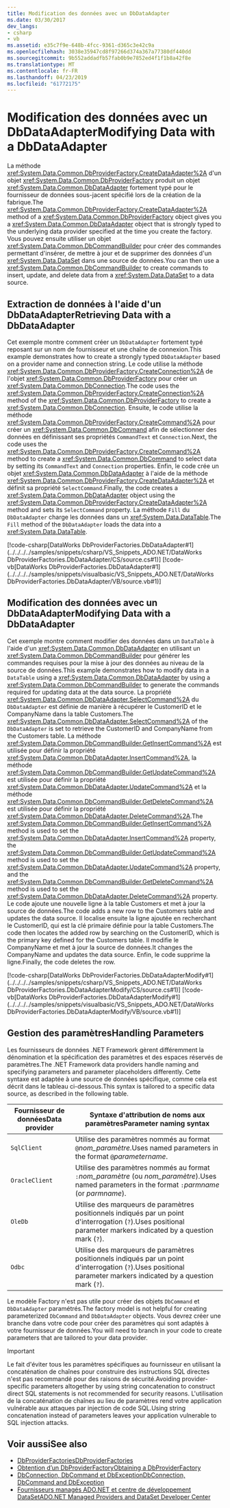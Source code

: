 ```yaml
---
title: Modification des données avec un DbDataAdapter
ms.date: 03/30/2017
dev_langs:
- csharp
- vb
ms.assetid: e35c7f9e-648b-4fcc-9361-d365c3e42c9a
ms.openlocfilehash: 3038e35947cd8f97266d374a367a77380df440dd
ms.sourcegitcommit: 9b552addadfb57fab0b9e7852ed4f1f1b8a42f8e
ms.translationtype: MT
ms.contentlocale: fr-FR
ms.lasthandoff: 04/23/2019
ms.locfileid: "61772175"
---
```

# <a name="modifying-data-with-a-dbdataadapter"></a><span data-ttu-id="5d979-102">Modification des données avec un DbDataAdapter</span><span class="sxs-lookup"><span data-stu-id="5d979-102">Modifying Data with a DbDataAdapter</span></span>
<span data-ttu-id="5d979-103">La méthode <xref:System.Data.Common.DbProviderFactory.CreateDataAdapter%2A> d'un objet <xref:System.Data.Common.DbProviderFactory> produit un objet <xref:System.Data.Common.DbDataAdapter> fortement typé pour le fournisseur de données sous-jacent spécifié lors de la création de la fabrique.</span><span class="sxs-lookup"><span data-stu-id="5d979-103">The <xref:System.Data.Common.DbProviderFactory.CreateDataAdapter%2A> method of a <xref:System.Data.Common.DbProviderFactory> object gives you a <xref:System.Data.Common.DbDataAdapter> object that is strongly typed to the underlying data provider specified at the time you create the factory.</span></span> <span data-ttu-id="5d979-104">Vous pouvez ensuite utiliser un objet <xref:System.Data.Common.DbCommandBuilder> pour créer des commandes permettant d'insérer, de mettre à jour et de supprimer des données d'un <xref:System.Data.DataSet> dans une source de données.</span><span class="sxs-lookup"><span data-stu-id="5d979-104">You can then use a <xref:System.Data.Common.DbCommandBuilder> to create commands to insert, update, and delete data from a <xref:System.Data.DataSet> to a data source.</span></span>  
  
## <a name="retrieving-data-with-a-dbdataadapter"></a><span data-ttu-id="5d979-105">Extraction de données à l'aide d'un DbDataAdapter</span><span class="sxs-lookup"><span data-stu-id="5d979-105">Retrieving Data with a DbDataAdapter</span></span>  
 <span data-ttu-id="5d979-106">Cet exemple montre comment créer un `DbDataAdapter` fortement typé reposant sur un nom de fournisseur et une chaîne de connexion.</span><span class="sxs-lookup"><span data-stu-id="5d979-106">This example demonstrates how to create a strongly typed `DbDataAdapter` based on a provider name and connection string.</span></span> <span data-ttu-id="5d979-107">Le code utilise la méthode <xref:System.Data.Common.DbProviderFactory.CreateConnection%2A> de l'objet <xref:System.Data.Common.DbProviderFactory> pour créer un <xref:System.Data.Common.DbConnection>.</span><span class="sxs-lookup"><span data-stu-id="5d979-107">The code uses the <xref:System.Data.Common.DbProviderFactory.CreateConnection%2A> method of the <xref:System.Data.Common.DbProviderFactory> to create a <xref:System.Data.Common.DbConnection>.</span></span> <span data-ttu-id="5d979-108">Ensuite, le code utilise la méthode <xref:System.Data.Common.DbProviderFactory.CreateCommand%2A> pour créer un <xref:System.Data.Common.DbCommand> afin de sélectionner des données en définissant ses propriétés `CommandText` et `Connection`.</span><span class="sxs-lookup"><span data-stu-id="5d979-108">Next, the code uses the <xref:System.Data.Common.DbProviderFactory.CreateCommand%2A> method to create a <xref:System.Data.Common.DbCommand> to select data by setting its `CommandText` and `Connection` properties.</span></span> <span data-ttu-id="5d979-109">Enfin, le code crée un objet <xref:System.Data.Common.DbDataAdapter> à l'aide de la méthode <xref:System.Data.Common.DbProviderFactory.CreateDataAdapter%2A> et définit sa propriété `SelectCommand`.</span><span class="sxs-lookup"><span data-stu-id="5d979-109">Finally, the code creates a <xref:System.Data.Common.DbDataAdapter> object using the <xref:System.Data.Common.DbProviderFactory.CreateDataAdapter%2A> method and sets its `SelectCommand` property.</span></span> <span data-ttu-id="5d979-110">La méthode `Fill` du `DbDataAdapter` charge les données dans un <xref:System.Data.DataTable>.</span><span class="sxs-lookup"><span data-stu-id="5d979-110">The `Fill` method of the `DbDataAdapter` loads the data into a <xref:System.Data.DataTable>.</span></span>  
  
 [!code-csharp[DataWorks DbProviderFactories.DbDataAdapter#1](../../../../samples/snippets/csharp/VS_Snippets_ADO.NET/DataWorks DbProviderFactories.DbDataAdapter/CS/source.cs#1)]
 [!code-vb[DataWorks DbProviderFactories.DbDataAdapter#1](../../../../samples/snippets/visualbasic/VS_Snippets_ADO.NET/DataWorks DbProviderFactories.DbDataAdapter/VB/source.vb#1)]  
  
## <a name="modifying-data-with-a-dbdataadapter"></a><span data-ttu-id="5d979-111">Modification des données avec un DbDataAdapter</span><span class="sxs-lookup"><span data-stu-id="5d979-111">Modifying Data with a DbDataAdapter</span></span>  
 <span data-ttu-id="5d979-112">Cet exemple montre comment modifier des données dans un `DataTable` à l'aide d'un <xref:System.Data.Common.DbDataAdapter> en utilisant un <xref:System.Data.Common.DbCommandBuilder> pour générer les commandes requises pour la mise à jour des données au niveau de la source de données.</span><span class="sxs-lookup"><span data-stu-id="5d979-112">This example demonstrates how to modify data in a `DataTable` using a <xref:System.Data.Common.DbDataAdapter> by using a <xref:System.Data.Common.DbCommandBuilder> to generate the commands required for updating data at the data source.</span></span> <span data-ttu-id="5d979-113">La propriété <xref:System.Data.Common.DbDataAdapter.SelectCommand%2A> du `DbDataAdapter` est définie de manière à récupérer le CustomerID et le CompanyName dans la table Customers.</span><span class="sxs-lookup"><span data-stu-id="5d979-113">The <xref:System.Data.Common.DbDataAdapter.SelectCommand%2A> of the `DbDataAdapter` is set to retrieve the CustomerID and CompanyName from the Customers table.</span></span> <span data-ttu-id="5d979-114">La méthode <xref:System.Data.Common.DbCommandBuilder.GetInsertCommand%2A> est utilisée pour définir la propriété <xref:System.Data.Common.DbDataAdapter.InsertCommand%2A>, la méthode <xref:System.Data.Common.DbCommandBuilder.GetUpdateCommand%2A> est utilisée pour définir la propriété <xref:System.Data.Common.DbDataAdapter.UpdateCommand%2A> et la méthode <xref:System.Data.Common.DbCommandBuilder.GetDeleteCommand%2A> est utilisée pour définir la propriété <xref:System.Data.Common.DbDataAdapter.DeleteCommand%2A>.</span><span class="sxs-lookup"><span data-stu-id="5d979-114">The <xref:System.Data.Common.DbCommandBuilder.GetInsertCommand%2A> method is used to set the <xref:System.Data.Common.DbDataAdapter.InsertCommand%2A> property, the <xref:System.Data.Common.DbCommandBuilder.GetUpdateCommand%2A> method is used to set the <xref:System.Data.Common.DbDataAdapter.UpdateCommand%2A> property, and the <xref:System.Data.Common.DbCommandBuilder.GetDeleteCommand%2A> method is used to set the <xref:System.Data.Common.DbDataAdapter.DeleteCommand%2A> property.</span></span> <span data-ttu-id="5d979-115">Le code ajoute une nouvelle ligne à la table Customers et met à jour la source de données.</span><span class="sxs-lookup"><span data-stu-id="5d979-115">The code adds a new row to the Customers table and updates the data source.</span></span> <span data-ttu-id="5d979-116">Il localise ensuite la ligne ajoutée en recherchant le CustomerID, qui est la clé primaire définie pour la table Customers.</span><span class="sxs-lookup"><span data-stu-id="5d979-116">The code then locates the added row by searching on the CustomerID, which is the primary key defined for the Customers table.</span></span> <span data-ttu-id="5d979-117">Il modifie le CompanyName et met à jour la source de données.</span><span class="sxs-lookup"><span data-stu-id="5d979-117">It changes the CompanyName and updates the data source.</span></span> <span data-ttu-id="5d979-118">Enfin, le code supprime la ligne.</span><span class="sxs-lookup"><span data-stu-id="5d979-118">Finally, the code deletes the row.</span></span>  
  
 [!code-csharp[DataWorks DbProviderFactories.DbDataAdapterModify#1](../../../../samples/snippets/csharp/VS_Snippets_ADO.NET/DataWorks DbProviderFactories.DbDataAdapterModify/CS/source.cs#1)]
 [!code-vb[DataWorks DbProviderFactories.DbDataAdapterModify#1](../../../../samples/snippets/visualbasic/VS_Snippets_ADO.NET/DataWorks DbProviderFactories.DbDataAdapterModify/VB/source.vb#1)]  
  
## <a name="handling-parameters"></a><span data-ttu-id="5d979-119">Gestion des paramètres</span><span class="sxs-lookup"><span data-stu-id="5d979-119">Handling Parameters</span></span>  
 <span data-ttu-id="5d979-120">Les fournisseurs de données .NET Framework gèrent différemment la dénomination et la spécification des paramètres et des espaces réservés de paramètres.</span><span class="sxs-lookup"><span data-stu-id="5d979-120">The .NET Framework data providers handle naming and specifying parameters and parameter placeholders differently.</span></span> <span data-ttu-id="5d979-121">Cette syntaxe est adaptée à une source de données spécifique, comme cela est décrit dans le tableau ci-dessous.</span><span class="sxs-lookup"><span data-stu-id="5d979-121">This syntax is tailored to a specific data source, as described in the following table.</span></span>  
  
|<span data-ttu-id="5d979-122">Fournisseur de données</span><span class="sxs-lookup"><span data-stu-id="5d979-122">Data provider</span></span>|<span data-ttu-id="5d979-123">Syntaxe d'attribution de noms aux paramètres</span><span class="sxs-lookup"><span data-stu-id="5d979-123">Parameter naming syntax</span></span>|  
|-------------------|-----------------------------|  
|`SqlClient`|<span data-ttu-id="5d979-124">Utilise des paramètres nommés au format `@`*nom_paramètre*.</span><span class="sxs-lookup"><span data-stu-id="5d979-124">Uses named parameters in the format `@`*parametername*.</span></span>|  
|`OracleClient`|<span data-ttu-id="5d979-125">Utilise des paramètres nommés au format `:`*nom_paramètre* (ou *nom_paramètre*).</span><span class="sxs-lookup"><span data-stu-id="5d979-125">Uses named parameters in the format `:`*parmname* (or *parmname*).</span></span>|  
|`OleDb`|<span data-ttu-id="5d979-126">Utilise des marqueurs de paramètres positionnels indiqués par un point d'interrogation (`?`).</span><span class="sxs-lookup"><span data-stu-id="5d979-126">Uses positional parameter markers indicated by a question mark (`?`).</span></span>|  
|`Odbc`|<span data-ttu-id="5d979-127">Utilise des marqueurs de paramètres positionnels indiqués par un point d'interrogation (`?`).</span><span class="sxs-lookup"><span data-stu-id="5d979-127">Uses positional parameter markers indicated by a question mark (`?`).</span></span>|  
  
 <span data-ttu-id="5d979-128">Le modèle Factory n'est pas utile pour créer des objets `DbCommand` et `DbDataAdapter` paramétrés.</span><span class="sxs-lookup"><span data-stu-id="5d979-128">The factory model is not helpful for creating parameterized `DbCommand` and `DbDataAdapter` objects.</span></span> <span data-ttu-id="5d979-129">Vous devrez créer une branche dans votre code pour créer des paramètres qui sont adaptés à votre fournisseur de données.</span><span class="sxs-lookup"><span data-stu-id="5d979-129">You will need to branch in your code to create parameters that are tailored to your data provider.</span></span>  
  
> [!IMPORTANT]
>  <span data-ttu-id="5d979-130">Le fait d'éviter tous les paramètres spécifiques au fournisseur en utilisant la concaténation de chaînes pour construire des instructions SQL directes n'est pas recommandé pour des raisons de sécurité.</span><span class="sxs-lookup"><span data-stu-id="5d979-130">Avoiding provider-specific parameters altogether by using string concatenation to construct direct SQL statements is not recommended for security reasons.</span></span> <span data-ttu-id="5d979-131">L'utilisation de la concaténation de chaînes au lieu de paramètres rend votre application vulnérable aux attaques par injection de code SQL.</span><span class="sxs-lookup"><span data-stu-id="5d979-131">Using string concatenation instead of parameters leaves your application vulnerable to SQL injection attacks.</span></span>  
  
## <a name="see-also"></a><span data-ttu-id="5d979-132">Voir aussi</span><span class="sxs-lookup"><span data-stu-id="5d979-132">See also</span></span>

- [<span data-ttu-id="5d979-133">DbProviderFactories</span><span class="sxs-lookup"><span data-stu-id="5d979-133">DbProviderFactories</span></span>](../../../../docs/framework/data/adonet/dbproviderfactories.md)
- [<span data-ttu-id="5d979-134">Obtention d’un DbProviderFactory</span><span class="sxs-lookup"><span data-stu-id="5d979-134">Obtaining a DbProviderFactory</span></span>](../../../../docs/framework/data/adonet/obtaining-a-dbproviderfactory.md)
- [<span data-ttu-id="5d979-135">DbConnection, DbCommand et DbException</span><span class="sxs-lookup"><span data-stu-id="5d979-135">DbConnection, DbCommand and DbException</span></span>](../../../../docs/framework/data/adonet/dbconnection-dbcommand-and-dbexception.md)
- [<span data-ttu-id="5d979-136">Fournisseurs managés ADO.NET et centre de développement DataSet</span><span class="sxs-lookup"><span data-stu-id="5d979-136">ADO.NET Managed Providers and DataSet Developer Center</span></span>](https://go.microsoft.com/fwlink/?LinkId=217917)

